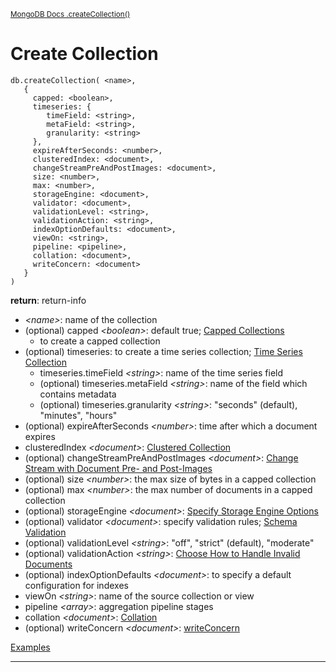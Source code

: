 <sup>[MongoDB Docs .createCollection()](https://www.mongodb.com/docs/manual/reference/method/db.createCollection/)</sup>

# Create Collection

```mongoDB
db.createCollection( <name>,
   {
     capped: <boolean>,
     timeseries: {
        timeField: <string>,
        metaField: <string>,
        granularity: <string>
     },
     expireAfterSeconds: <number>,
     clusteredIndex: <document>,
     changeStreamPreAndPostImages: <document>,
     size: <number>,
     max: <number>,
     storageEngine: <document>,
     validator: <document>,
     validationLevel: <string>,
     validationAction: <string>,
     indexOptionDefaults: <document>,
     viewOn: <string>,
     pipeline: <pipeline>,
     collation: <document>,
     writeConcern: <document>
   }
)
```

**return**: return-info

- *\<name>*: name of the collection
- (optional) capped *\<boolean>*: default true; [Capped Collections](https://www.mongodb.com/docs/manual/core/capped-collections/)
  - to create a capped collection
- (optional) timeseries: to create a time series collection; [Time Series Collection](https://www.mongodb.com/docs/manual/core/timeseries-collections/)
  - timeseries.timeField *\<string>*: name of the time series field
  - (optional) timeseries.metaField *\<string>*: name of the field which contains metadata
  - (optional) timeseries.granularity *\<string>*: "seconds" (default), "minutes", "hours"
- (optional) expireAfterSeconds *\<number>*: time after which a document expires
- clusteredIndex *\<document>*: [Clustered Collection](https://www.mongodb.com/docs/manual/core/clustered-collections/#std-label-clustered-collections)
- (optional) changeStreamPreAndPostImages *\<document>*: [Change Stream with Document Pre- and Post-Images](https://www.mongodb.com/docs/manual/reference/method/db.collection.watch/#change-streams-with-document-pre--and-post-images)
- (optional) size *\<number>*: the max size of bytes in a capped collection
- (optional) max *\<number>*: the max number of documents in a capped collection
- (optional) storageEngine *\<document>*: [Specify Storage Engine Options](https://www.mongodb.com/docs/manual/reference/method/db.createCollection/#std-label-create-collection-storage-engine-options)
- (optional) validator *\<document>*: specify validation rules; [Schema Validation](https://www.mongodb.com/docs/manual/core/schema-validation/)
- (optional) validationLevel *\<string>*: "off", "strict" (default), "moderate"
- (optional) validationAction *\<string>*: [Choose How to Handle Invalid Documents](https://www.mongodb.com/docs/manual/core/schema-validation/handle-invalid-documents/#choose-how-to-handle-invalid-documents)
- (optional) indexOptionDefaults *\<document>*: to specify a default configuration for indexes
- viewOn *\<string>*: name of the source collection or view
- pipeline *\<array>*: aggregation pipeline stages
- collation *\<document>*: [Collation](https://www.mongodb.com/docs/manual/reference/collation/)
- (optional) writeConcern *\<document>*: [writeConcern](https://www.mongodb.com/docs/manual/reference/write-concern/)

[Examples](https://www.mongodb.com/docs/manual/reference/method/db.createCollection/#example)

---

